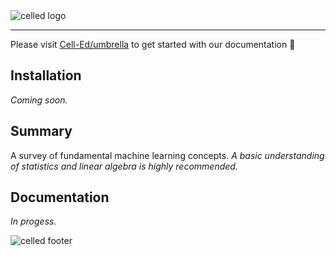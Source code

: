<img src="https://celled-images.s3-us-west-1.amazonaws.com/github/banner.jpg?raw=true" alt="celled logo">

---

Please visit [Cell-Ed/umbrella](https://github.com/Cell-Ed/umbrella) to get started with our documentation 🙌

## Installation

*Coming soon.*

## Summary

A survey of fundamental machine learning concepts. 
*A basic understanding of statistics and linear algebra is highly recommended.*

## Documentation

*In progess.*


<img src="https://celled-images.s3-us-west-1.amazonaws.com/github/footer.jpg?raw=true" alt="celled footer">